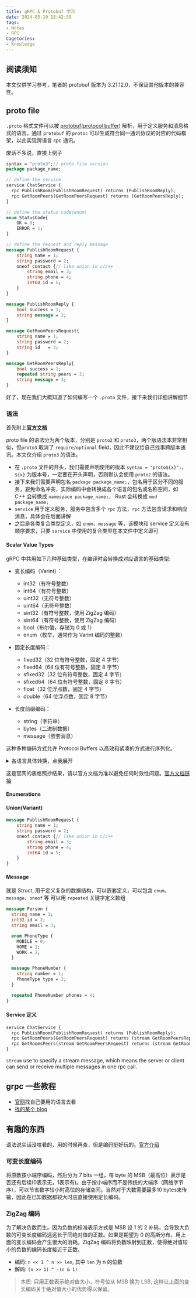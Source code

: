 ```yaml
---
title: gRPC & Protobuf 学习
date: 2024-05-10 18:42:59
tags: 
- Notes
- RPC
Cagetories: 
- Knowledge
---
```


## 阅读须知

本文仅供学习参考，笔者的 protobuf 版本为 3.21.12.0，不保证其他版本的兼容性。

## proto file

`.proto` 格式文件可以被 [protobuf(protocol buffer)](https://github.com/protocolbuffers/protobuf) 解析，用于定义服务和消息格式的语言。通过 `protobuf` 的 `protoc` 可以生成符合同一通讯协议的对应的代码框架，以此实现跨语言 rpc 通讯。

废话不多说，直接上例子

```proto
syntax = "proto3";// proto file version
package package_name;

// define the service
service ChatService {
  rpc PublishRoom(PublishRoomRequest) returns (PublishRoomReply);
  rpc GetRoomPeers(GetRoomPeersRequest) returns (GetRoomPeersReply);
}

// define the status code(enum)
enum StatusCode{
    OK = 0;
    ERROR = 1;
}

// define the request and reply message
message PublishRoomRequest {
    string name = 1;
    string password = 2;
    oneof contact {// like union in c/c++
        string email = 3;
        string phone = 4;
        int64 id = 5;
    }
}

message PublishRoomReply {
    bool success = 1;
    string message = 2;
}

message GetRoomPeersRequest{
    string name = 1;
    string password = 2;
    string id   = 3;
}

message GetRoomPeersReply{
    bool success = 1;
    repeated string peers = 2;
    string message = 3;
}
```

好了，现在我们大概知道了如何编写一个 `.proto` 文件，接下来我们详细讲解细节

### 语法

首先附上[**官方文档**](https://protobuf.dev/programming-guides/)

proto file 的语法分为两个版本，分别是 `proto2` 和 `proto3`，两个版语法本非常相似，但`proto3` 取消了 `require/optional` field，因此不建议给自己找事跨版本通讯。本文仅介绍 `proto3` 的语法。

- 在 `.proto` 文件的开头，我们需要声明使用的版本 `syntax = "proto${x}";`，`${x}` 为版本号，一定要在开头声明，否则默认会使用 `proto2` 的语法。
- 接下来我们需要声明包名 `package package_name;`，包名用于区分不同的服务，避免命名冲突，实际编码中会转换成各个语言的包名或名称空间，如 C++ 会转换成 `namespace package_name;`， Rust 会转换成 `mod package_name;`
- `service` 用于定义服务，服务中包含多个 `rpc` 方法，`rpc` 方法包含请求和响应消息，具体会在后面讲解
- 之后是各类复合类型定义，如 `enum`、`message` 等，该模块和 service 定义没有顺序要求，只要 `service` 中使用的复合类型在本文件中定义即可

#### Scalar Value Types

gRPC 中共用如下几种基础类型，在编译时会转换成对应语言的基础类型:

- 变长编码（Varint）：
  - int32（有符号整数）
  - int64（有符号整数）
  - uint32（无符号整数）
  - uint64（无符号整数）
  - sint32（有符号整数，使用 ZigZag 编码）
  - sint64（有符号整数，使用 ZigZag 编码）
  - bool（布尔值，存储为 0 或 1）
  - enum（枚举，通常作为 Varint 编码的整数）

- 固定长度编码：
  - fixed32（32 位有符号整数，固定 4 字节）
  - fixed64（64 位有符号整数，固定 8 字节）
  - sfixed32（32 位有符号整数，固定 4 字节）
  - sfixed64（64 位有符号整数，固定 8 字节）
  - float（32 位浮点数，固定 4 字节）
  - double（64 位浮点数，固定 8 字节）

- 长度前缀编码：
  - string（字符串）
  - bytes（二进制数据）
  - message（嵌套消息）

这种多种编码方式允许 Protocol Buffers 以高效和紧凑的方式进行序列化。

<details>
  <summary>各语言具体转换，点我展开</summary>
  <table style="width:100%"><tbody><tr><th>.proto Type</th><th>Notes</th><th>C++ Type</th><th>Java/Kotlin Type<sup>[1]</sup></th><th>Python Type<sup>[3]</sup></th><th>Go Type</th><th>Ruby Type</th><th>C# Type</th><th>PHP Type</th><th>Dart Type</th></tr><tr><td>double</td><td></td><td>double</td><td>double</td><td>float</td><td>float64</td><td>Float</td><td>double</td><td>float</td><td>double</td></tr><tr><td>float</td><td></td><td>float</td><td>float</td><td>float</td><td>float32</td><td>Float</td><td>float</td><td>float</td><td>double</td></tr><tr><td>int32</td><td>Uses variable-length encoding. Inefficient for encoding negative
numbers – if your field is likely to have negative values, use sint32
instead.</td><td>int32</td><td>int</td><td>int</td><td>int32</td><td>Fixnum or Bignum (as required)</td><td>int</td><td>integer</td><td>int</td></tr><tr><td>int64</td><td>Uses variable-length encoding. Inefficient for encoding negative
numbers – if your field is likely to have negative values, use sint64
instead.</td><td>int64</td><td>long</td><td>int/long<sup>[4]</sup></td><td>int64</td><td>Bignum</td><td>long</td><td>integer/string<sup>[6]</sup></td><td>Int64</td></tr><tr><td>uint32</td><td>Uses variable-length encoding.</td><td>uint32</td><td>int<sup>[2]</sup></td><td>int/long<sup>[4]</sup></td><td>uint32</td><td>Fixnum or Bignum (as required)</td><td>uint</td><td>integer</td><td>int</td></tr><tr><td>uint64</td><td>Uses variable-length encoding.</td><td>uint64</td><td>long<sup>[2]</sup></td><td>int/long<sup>[4]</sup></td><td>uint64</td><td>Bignum</td><td>ulong</td><td>integer/string<sup>[6]</sup></td><td>Int64</td></tr><tr><td>sint32</td><td>Uses variable-length encoding. Signed int value. These more
efficiently encode negative numbers than regular int32s.</td><td>int32</td><td>int</td><td>int</td><td>int32</td><td>Fixnum or Bignum (as required)</td><td>int</td><td>integer</td><td>int</td></tr><tr><td>sint64</td><td>Uses variable-length encoding. Signed int value. These more
efficiently encode negative numbers than regular int64s.</td><td>int64</td><td>long</td><td>int/long<sup>[4]</sup></td><td>int64</td><td>Bignum</td><td>long</td><td>integer/string<sup>[6]</sup></td><td>Int64</td></tr><tr><td>fixed32</td><td>Always four bytes. More efficient than uint32 if values are often
greater than 2<sup>28</sup>.</td><td>uint32</td><td>int<sup>[2]</sup></td><td>int/long<sup>[4]</sup></td><td>uint32</td><td>Fixnum or Bignum (as required)</td><td>uint</td><td>integer</td><td>int</td></tr><tr><td>fixed64</td><td>Always eight bytes. More efficient than uint64 if values are often
greater than 2<sup>56</sup>.</td><td>uint64</td><td>long<sup>[2]</sup></td><td>int/long<sup>[4]</sup></td><td>uint64</td><td>Bignum</td><td>ulong</td><td>integer/string<sup>[6]</sup></td><td>Int64</td></tr><tr><td>sfixed32</td><td>Always four bytes.</td><td>int32</td><td>int</td><td>int</td><td>int32</td><td>Fixnum or Bignum (as required)</td><td>int</td><td>integer</td><td>int</td></tr><tr><td>sfixed64</td><td>Always eight bytes.</td><td>int64</td><td>long</td><td>int/long<sup>[4]</sup></td><td>int64</td><td>Bignum</td><td>long</td><td>integer/string<sup>[6]</sup></td><td>Int64</td></tr><tr><td>bool</td><td></td><td>bool</td><td>boolean</td><td>bool</td><td>bool</td><td>TrueClass/FalseClass</td><td>bool</td><td>boolean</td><td>bool</td></tr><tr><td>string</td><td>A string must always contain UTF-8 encoded or 7-bit ASCII text, and cannot
be longer than 2<sup>32</sup>.</td><td>string</td><td>String</td><td>str/unicode<sup>[5]</sup></td><td>string</td><td>String (UTF-8)</td><td>string</td><td>string</td><td>String</td></tr><tr><td>bytes</td><td>May contain any arbitrary sequence of bytes no longer than 2<sup>32</sup>.</td><td>string</td><td>ByteString</td><td>str (Python 2)<br>bytes (Python 3)</td><td>[]byte</td><td>String (ASCII-8BIT)</td><td>ByteString</td><td>string</td><td>List<int></int></td></tr></tbody></table>
</details>

这是官网的表格照抄结果，请以官方文档为准以避免任何时效性问题。[官方文档链接](https://protobuf.dev/programming-guides/proto3/#scalar)

#### Enumerations

#### Union(Variant)

```proto
message PublishRoomRequest {
    string name = 1;
    string password = 2;
    oneof contact {// like union in c/c++
        string email = 3;
        string phone = 4;
        int64 id = 5;
    }
}
```

#### Message

就是 Struct, 用于定义复杂的数据结构，可以嵌套定义，可以包含 `enum`、`message`、`oneof` 等
可以用 `repeated` 关键字定义数组

```proto
message Person {
  string name = 1;
  int32 id = 2;
  string email = 3;

  enum PhoneType {
    MOBILE = 0;
    HOME = 1;
    WORK = 2;
  }

  message PhoneNumber {
    string number = 1;
    PhoneType type = 2;
  }

  repeated PhoneNumber phones = 4;
}
```

#### Service 定义

```proto
service ChatService {
  rpc PublishRoom(PublishRoomRequest) returns (PublishRoomReply);
  rpc GetRoomPeers(GetRoomPeersRequest) returns (stream GetRoomPeersReply);
  rpc GetRoomsPeers(stream GetRoomPeersRequest) returns (stream GetRoomPeersReply);
}
```

`stream` use to specify a stream message, which means the server or client can send or receive multiple messages in one rpc call.

## grpc 一些教程

- [官网](https://grpc.io/)找自己要用的语言去看
- [找的某个 blog](https://github.com/mengbin92/protobuf/blob/master/docs/%E5%AD%A6%E4%B9%A0%E6%8C%87%E5%8D%97(proto3).md)

## 有趣的东西

语法说实话没啥看的，用的时候再查，但是编码挺好玩的。[官方介绍](https://protobuf.dev/programming-guides/encoding/)

### 可变长度编码

将原数按小端序编码，然后分为 7 bits 一组，每 byte 的 MSB（最高位）表示是否还有后续(0表示无，1表示有)。由于按小端序而不是传统的大端序（网络字节序），可以节省数字较小时高位的存储空间。当然对于大数需要最多10 bytes来传输，因此在已知数据都较大时应直接使用定长编码。

### ZigZag 编码

为了解决负数而生。因为负数的标准表示方式是 MSB 设 1 的 2 补码，会导致大负数的可变长度编码远远长于同绝对值的正数。如果是期望为 0 的高斯分布，用上面的变长编码会产生很大的消耗。ZigZag 编码将负数映射到正数，使得绝对值较小的负数的编码长度接近于正数。

- 编码: `n << 1 ^ n >> len`, 其中 `len` 为 n 的位数
- 解码: `(n >> 1) ^ -(n & 1)`

>本质: 只用正数表示绝对值大小，符号位从 MSB 换为 LSB, 这样让上面的变长编码关于绝对值大小的优势得以保留。

